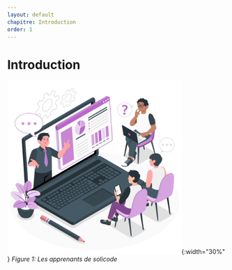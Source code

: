 ```yaml
---
layout: default
chapitre: Introduction
order: 1
---
```


# Introduction
![Introduction](./images/introduction.png){:width="30%" }
*Figure 1: Les apprenants de solicode*
<!-- new slide -->